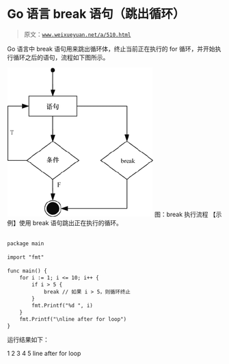 # Go 语言 break 语句（跳出循环）

> 原文：[`www.weixueyuan.net/a/510.html`](http://www.weixueyuan.net/a/510.html)

Go 语言中 break 语句用来跳出循环体，终止当前正在执行的 for 循环，并开始执行循环之后的语句，流程如下图所示。

![break 执行流程](img/e0f6fc370bb56d7feb82f8c0735e24e3.png)
图：break 执行流程
【示例】使用 break 语句跳出正在执行的循环。

```

package main

import "fmt"

func main() {
    for i := 1; i <= 10; i++ {
        if i > 5 {
            break // 如果 i > 5，则循环终止
        }
        fmt.Printf("%d ", i)
    }
    fmt.Printf("\nline after for loop")
}
```

运行结果如下：

1 2 3 4 5
line after for loop